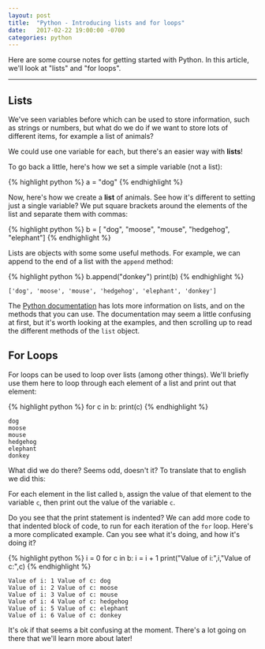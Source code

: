 ```yaml
---
layout: post
title:  "Python - Introducing lists and for loops"
date:   2017-02-22 19:00:00 -0700
categories: python
---
```


Here are some course notes for getting started with Python. In this article,
we'll look at "lists" and "for loops".

--------------

## Lists

We've seen variables before which can be used to store information, such as strings or numbers, but what do we do if we want to store lots of different items, for example a list of animals?

We could use one variable for each, but there's an easier way with __lists__!


To go back a little, here's how we set a simple variable (not a list):


{% highlight python %}
a = "dog"
{% endhighlight %}


Now, here's how we create a __list__ of animals. See how it's different to setting just a single variable?  We put square brackets around the elements of the list and separate them with commas:


{% highlight python %}
b = [ "dog", "moose", "mouse", "hedgehog", "elephant"]
{% endhighlight %}

Lists are objects with some some useful methods.  For example, we can append to the end of a list with the ```append``` method:


{% highlight python %}
b.append("donkey")
print(b)
{% endhighlight %}

    ['dog', 'moose', 'mouse', 'hedgehog', 'elephant', 'donkey']


The [Python documentation](https://docs.python.org/3/tutorial/datastructures.html#more-on-lists) has lots more information on lists, and on the methods that you can use. The documentation may seem a little confusing at first, but it's worth looking at the examples, and then scrolling up to read the different methods of the ```list``` object. 

## For Loops

For loops can be used to loop over lists (among other things). We'll briefly use them here to loop through each element of a list and print out that element:


{% highlight python %}
for c in b:
    print(c)
{% endhighlight %}

    dog
    moose
    mouse
    hedgehog
    elephant
    donkey


What did we do there?  Seems odd, doesn't it?  To translate that to english we did this:

For each element in the list called ```b```, assign the value of that element to the variable ```c```, then print out the value of the variable ```c```.

Do you see that the print statement is indented? We can add more code to that indented block of code, to run for each iteration of the ```for``` loop. Here's a more complicated example. Can you see what it's doing, and how it's doing it?


{% highlight python %}
i = 0
for c in b:
    i = i + 1
    print("Value of i:",i,"Value of c:",c)
{% endhighlight %}

    Value of i: 1 Value of c: dog
    Value of i: 2 Value of c: moose
    Value of i: 3 Value of c: mouse
    Value of i: 4 Value of c: hedgehog
    Value of i: 5 Value of c: elephant
    Value of i: 6 Value of c: donkey


It's ok if that seems a bit confusing at the moment. There's a lot going on there that we'll learn more about later!
